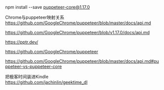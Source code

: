 npm install --save puppeteer-core@1.17.0


Chrome与puppeteer映射关系      
https://github.com/GoogleChrome/puppeteer/blob/master/docs/api.md       
         
https://github.com/GoogleChrome/puppeteer/blob/v1.17.0/docs/api.md        
       
https://pptr.dev/       
          
https://github.com/GoogleChrome/puppeteer          
           
https://github.com/GoogleChrome/puppeteer/blob/master/docs/api.md#puppeteer-vs-puppeteer-core         


把极客时间装进Kindle      
https://github.com/jachinlin/geektime_dl        